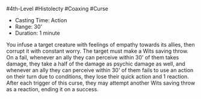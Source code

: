 #4th-Level #Histolecty #Coaxing #Curse
 
- Casting Time: Action
- Range: 30'
- Duration: 1 minute  

You infuse a target creature with feelings of empathy towards its allies, then corrupt it with constant worry. The target must make a Wits saving throw. On a fail, whenever an ally they can perceive within 30' of them takes damage, they take a half of the damage as psychic damage as well, and whenever an ally they can perceive within 30' of them fails to use an action on their turn due to conditions, they lose their quick action and 1 reaction. After each trigger of this curse, they may attempt another Wits saving throw as a reaction, ending it on a success.